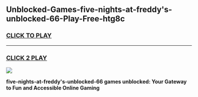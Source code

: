 
## Unblocked-Games-five-nights-at-freddy's-unblocked-66-Play-Free-htg8c
<h3>
<a href="https://premium76.site?title=five-nights-at-freddy's-unblocked-66&ref=23A">CLICK TO PLAY</a></h3>
<hr>

<h3>
<a href="https://premium76.site?title=five-nights-at-freddy's-unblocked-66&ref=23A">CLICK 2 PLAY</a>
  
</h3>

<a href="https://premium76.site?title=five-nights-at-freddy's-unblocked-66&ref=23A"><img src="https://clearcache.store/games.png"></a>


**five-nights-at-freddy's-unblocked-66 games unblocked: Your Gateway to Fun and Accessible Online Gaming**
